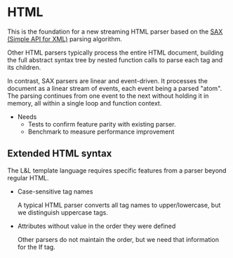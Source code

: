 # HTML

This is the foundation for a new streaming HTML parser based on the [SAX (Simple API for XML)](https://en.wikipedia.org/wiki/Simple_API_for_XML) parsing algorithm.

Other HTML parsers typically process the entire HTML document, building the full abstract syntax tree by nested function calls to parse each tag and its children.

In contrast, SAX parsers are linear and event-driven. It processes the document as a linear stream of events, each event being a parsed "atom". The parsing continues from one event to the next without holding it in memory, all within a single loop and function context.

- Needs
  - Tests to confirm feature parity with existing parser.
  - Benchmark to measure performance improvement

## Extended HTML syntax

The L&L template language requires specific features from a parser beyond regular HTML.

- Case-sensitive tag names

  A typical HTML parser converts all tag names to upper/lowercase, but we distinguish uppercase tags.

- Attributes without value in the order they were defined

  Other parsers do not maintain the order, but we need that information for the If tag.

